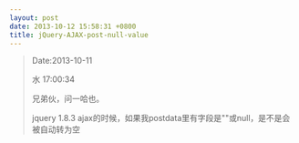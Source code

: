 ```yaml
---
layout: post
date: 2013-10-12 15:58:31 +0800
title: jQuery-AJAX-post-null-value
---
```


<blockquote>
<p>
Date:2013-10-11
<p>
水  17:00:34
<p>
兄弟伙，问一哈也。
<p>jquery 1.8.3 ajax的时候，如果我postdata里有字段是""或null，是不是会被自动转为空
</blockquote>